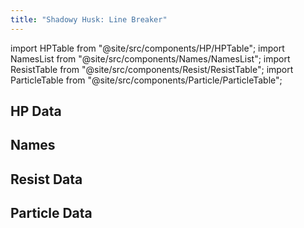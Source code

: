 ```yaml
---
title: "Shadowy Husk: Line Breaker"
---
```


import HPTable from "@site/src/components/HP/HPTable";
import NamesList from "@site/src/components/Names/NamesList";
import ResistTable from "@site/src/components/Resist/ResistTable";
import ParticleTable from "@site/src/components/Particle/ParticleTable";

## HP Data

<HPTable item_key="shadowyhusklinebreaker" data_src="enemy" />

## Names

<NamesList item_key="shadowyhusklinebreaker" data_src="enemy" />

## Resist Data

<ResistTable item_key="shadowyhusklinebreaker" data_src="enemy" />

## Particle Data

<ParticleTable item_key="shadowyhusklinebreaker" data_src="enemy" />